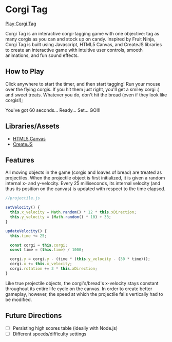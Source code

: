 # Corgi Tag

[Play Corgi Tag](https://wendy-wm-wu.github.io/Corgi_Tag/)


Corgi Tag is an interactive corgi-tagging game with one objective: tag as many corgis as you can and stock up on candy. Inspired by Fruit Ninja, Corgi Tag is built using Javascript, HTML5 Canvas, and CreateJS libraries to create an interactive game with intuitive user controls, smooth animations, and fun sound effects.

## How to Play
Click anywhere to start the timer, and then start tagging! Run your mouse over the flying corgis. If you hit them just right, you'll get a smiley corgi :) and sweet treats. Whatever you do, don't hit the bread (even if they look like corgis!); 

You've got 60 seconds... Ready... Set... GO!!!

## Libraries/Assets
* [HTML5 Canvas](https://developer.mozilla.org/en-US/docs/Web/API/Canvas_API)
* [CreateJS](http://createjs.com/)

## Features
All moving objects in the game (corgis and loaves of bread) are treated as projectiles. When the projectile object is first initialized, it is given a random internal x- and y-velocity. Every 25 milliseconds, its internal velocity (and thus its position on the canvas) is updated with respect to the time elapsed.

``` javascript
//projectile.js

setVelocity() {
  this.x_velocity = Math.random() * 12 * this.xDirection;
  this.y_velocity = (Math.random() * 10) + 33;
}

updateVelocity() {
  this.time += 25;

  const corgi = this.corgi;
  const time = (this.time) / 1000;

  corgi.y = corgi.y - (time * (this.y_velocity - (30 * time)));
  corgi.x += this.x_velocity;
  corgi.rotation += 3 * this.xDirection;
}
```

Like true projectile objects, the corgi's/bread's x-velocity stays constant throughout its entire life cycle on the canvas. In order to create better gameplay, however, the speed at which the projectile falls vertically had to be modified.

## Future Directions
* [ ] Persisting high scores table (ideally with Node.js)
* [ ] Different speeds/difficulty settings
